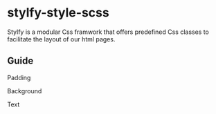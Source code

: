 # stylfy-style-scss
Stylfy is a modular Css framwork that offers predefined Css classes to facilitate the layout of our html pages.

## Guide

Padding

Background

Text
